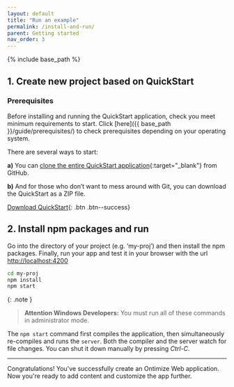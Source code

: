 ```yaml
---
layout: default
title: "Run an example"
permalink: /install-and-run/
parent: Getting started
nav_order: 3
---
```


{% include base_path %}


## 1. Create new project based on QuickStart

### Prerequisites

Before installing and running the QuickStart application, check you meet minimum requirements to start. Click [here]({{ base_path }}/guide/prerequisites/) to check prerequisites depending on your operating system.

There are several ways to start:

**a)** You can [clone the entire QuickStart application](https://github.com/OntimizeWeb/ontimize-web-ngx-quickstart){:target="_blank"} from GitHub.

**b)** And for those who don’t want to mess around with Git, you can download the QuickStart as a ZIP file.

[<i class="fas fa-download"></i> Download QuickStart](https://github.com/ontimizeweb/ontimize-web-ngx-quickstart/archive/master.zip){: .btn .btn--success}



## 2. Install npm packages and run

Go into the directory of your project (e.g. ‘my-proj’) and then install the npm packages. Finally, run your app and test it in your browser with the url [http://localhost:4200](http://localhost:4200)

```bash
cd my-proj
npm install
npm start
```
{: .note }
>**Attention Windows Developers:**  You must run all of these commands in administrator mode.

The `npm start` command first compiles the application, then simultaneously re-compiles and runs the `server`.
Both the compiler and the server watch for file changes. You can shut it down manually by pressing *Ctrl-C*.

---
Congratulations! You've successfully create an Ontimize Web application. Now you're ready to add content and customize the app further.

